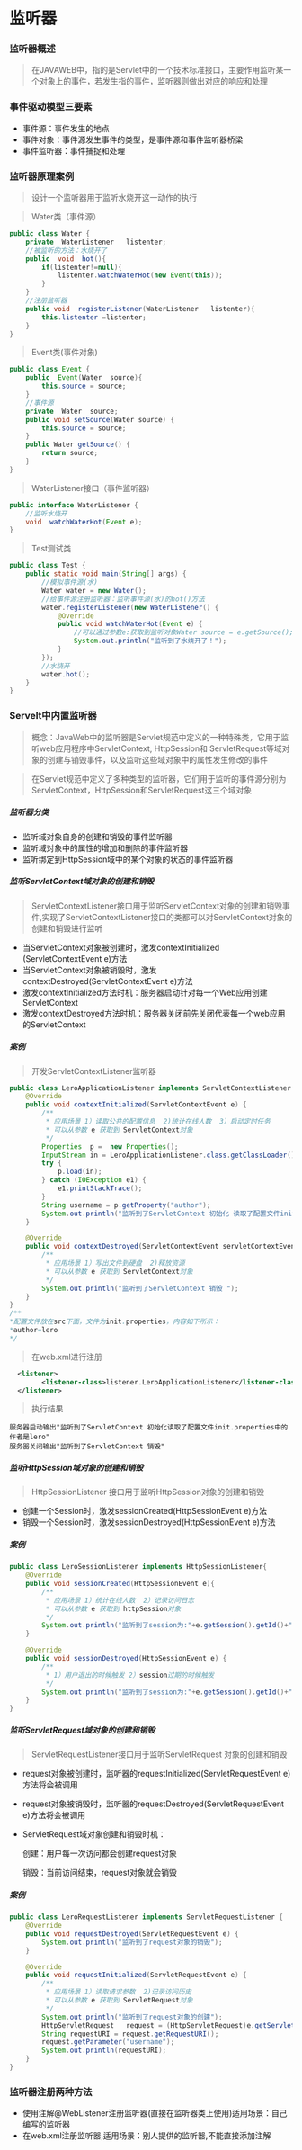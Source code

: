 # 监听器

### 监听器概述

>  在JAVAWEB中，指的是Servlet中的一个技术标准接口，主要作用监听某一个对象上的事件，若发生指的事件，监听器则做出对应的响应和处理

### 事件驱动模型三要素

* 事件源：事件发生的地点
* 事件对象：事件源发生事件的类型，是事件源和事件监听器桥梁
* 事件监听器：事件捕捉和处理

### 监听器原理案例

> 设计一个监听器用于监听水烧开这一动作的执行

> Water类（事件源）

``` java
public class Water {
    private  WaterListener   listenter;
    //被监听的方法：水烧开了
    public  void  hot(){  
        if(listenter!=null){
            listenter.watchWaterHot(new Event(this));
        }
    }
    //注册监听器
    public void  registerListener(WaterListener   listenter){
        this.listenter =listenter;
    }
}
```

> Event类(事件对象)

``` java
public class Event {
    public  Event(Water  source){
        this.source = source;
    }
    //事件源
    private  Water  source;
    public void setSource(Water source) {
        this.source = source;
    }
    public Water getSource() {
        return source;
    }
}
```

> WaterListener接口（事件监听器）

``` java
public interface WaterListener {
    //监听水烧开
    void  watchWaterHot(Event e);
}
```

> Test测试类

``` java
public class Test {
    public static void main(String[] args) {
        //模拟事件源(水)
        Water water = new Water();
        //给事件源注册监听器：监听事件源(水)的hot()方法
        water.registerListener(new WaterListener() {
            @Override
            public void watchWaterHot(Event e) {
                //可以通过参数e:获取到监听对象Water source = e.getSource();
                System.out.println("监听到了水烧开了！");
            }
        });
        //水烧开
        water.hot();
    }
}
```

### Servelt中内置监听器

> 概念：JavaWeb中的监听器是Servlet规范中定义的一种特殊类，它用于监听web应用程序中ServletContext, HttpSession和 ServletRequest等域对象的创建与销毁事件，以及监听这些域对象中的属性发生修改的事件

> 在Servlet规范中定义了多种类型的监听器，它们用于监听的事件源分别为ServletContext，HttpSession和ServletRequest这三个域对象

##### 监听器分类

* 监听域对象自身的创建和销毁的事件监听器
* 监听域对象中的属性的增加和删除的事件监听器
* 监听绑定到HttpSession域中的某个对象的状态的事件监听器

##### 监听ServletContext域对象的创建和销毁

>  ServletContextListener接口用于监听ServletContext对象的创建和销毁事件,实现了ServletContextListener接口的类都可以对ServletContext对象的创建和销毁进行监听

* 当ServletContext对象被创建时，激发contextInitialized (ServletContextEvent e)方法
* 当ServletContext对象被销毁时，激发contextDestroyed(ServletContextEvent e)方法
* 激发contextInitialized方法时机：服务器启动针对每一个Web应用创建ServletContext
* 激发contextDestroyed方法时机：服务器关闭前先关闭代表每一个web应用的ServletContext

##### 案例

> 开发ServletContextListener监听器

``` java
public class LeroApplicationListener implements ServletContextListener {
    @Override
    public void contextInitialized(ServletContextEvent e) {
        /**
         * 应用场景 1）读取公共的配置信息  2)统计在线人数  3）启动定时任务
         * 可以从参数 e 获取到 ServletContext对象
         */
        Properties  p =  new Properties();
        InputStream in = LeroApplicationListener.class.getClassLoader().getResourceAsStream("init.properties");
        try {
            p.load(in);
        } catch (IOException e1) {
            e1.printStackTrace();
        }
        String username = p.getProperty("author");
        System.out.println("监听到了ServletContext 初始化 读取了配置文件init.properties中的作者是"+username);
    }

    @Override
    public void contextDestroyed(ServletContextEvent servletContextEvent) {
        /**
         * 应用场景 1）写出文件到硬盘  2)释放资源
         * 可以从参数 e 获取到 ServletContext对象
         */
        System.out.println("监听到了ServletContext 销毁 ");
    }
}
/**
*配置文件放在src下面，文件为init.properties，内容如下所示：
*author=lero
*/
```

> 在web.xml进行注册

``` xml
  <listener>
        <listener-class>listener.LeroApplicationListener</listener-class>
  </listener>
```

> 执行结果

``` text
服务器启动输出"监听到了ServletContext 初始化读取了配置文件init.properties中的作者是lero"
服务器关闭输出"监听到了ServletContext 销毁"
```

##### 监听HttpSession域对象的创建和销毁

> HttpSessionListener 接口用于监听HttpSession对象的创建和销毁

* 创建一个Session时，激发sessionCreated(HttpSessionEvent e)方法
* 销毁一个Session时，激发sessionDestroyed(HttpSessionEvent e)方法

##### 案例

```  java
public class LeroSessionListener implements HttpSessionListener{
    @Override
    public void sessionCreated(HttpSessionEvent e){
        /**
         * 应用场景 1）统计在线人数  2）记录访问日志
         * 可以从参数 e 获取到 httpSession对象
         */
        System.out.println("监听到了session为:"+e.getSession().getId()+"的用户访问本站");
    }

    @Override
    public void sessionDestroyed(HttpSessionEvent e) {
        /**
         * 1）用户退出的时候触发 2）session过期的时候触发
         */
        System.out.println("监听到了session为:"+e.getSession().getId()+"的用户退出本站");
    }
}

```

##### 监听ServletRequest域对象的创建和销毁

> ServletRequestListener接口用于监听ServletRequest 对象的创建和销毁

* request对象被创建时，监听器的requestInitialized(ServletRequestEvent e)方法将会被调用

* request对象被销毁时，监听器的requestDestroyed(ServletRequestEvent e)方法将会被调用

* ServletRequest域对象创建和销毁时机：

  创建：用户每一次访问都会创建request对象

  销毁：当前访问结束，request对象就会销毁

##### 案例

``` java
public class LeroRequestListener implements ServletRequestListener {
    @Override
    public void requestDestroyed(ServletRequestEvent e) {
        System.out.println("监听到了request对象的销毁");
    }

    @Override
    public void requestInitialized(ServletRequestEvent e) {
        /**
         * 应用场景 1）读取请求参数  2)记录访问历史
         * 可以从参数 e 获取到 ServletRequest对象
         */
        System.out.println("监听到了request对象的创建");
        HttpServletRequest   request = (HttpServletRequest)e.getServletRequest();
        String requestURI = request.getRequestURI();
        request.getParameter("username");
        System.out.println(requestURI);
    }
}
```

### 监听器注册两种方法

* 使用注解@WebListener注册监听器(直接在监听器类上使用)适用场景：自己编写的监听器
* 在web.xml注册监听器,适用场景：别人提供的监听器,不能直接添加注解

